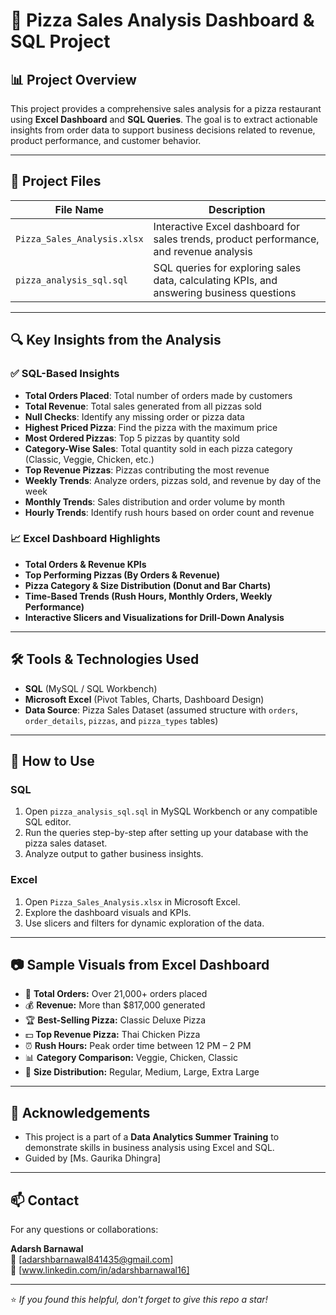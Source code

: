 # 🍕 Pizza Sales Analysis Dashboard & SQL Project

## 📊 Project Overview

This project provides a comprehensive sales analysis for a pizza restaurant using **Excel Dashboard** and **SQL Queries**. The goal is to extract actionable insights from order data to support business decisions related to revenue, product performance, and customer behavior.

---

## 🧾 Project Files

| File Name                  | Description |
|---------------------------|-------------|
| `Pizza_Sales_Analysis.xlsx` | Interactive Excel dashboard for sales trends, product performance, and revenue analysis |
| `pizza_analysis_sql.sql`    | SQL queries for exploring sales data, calculating KPIs, and answering business questions |

---

## 🔍 Key Insights from the Analysis

### ✅ SQL-Based Insights

- **Total Orders Placed**: Total number of orders made by customers
- **Total Revenue**: Total sales generated from all pizzas sold
- **Null Checks**: Identify any missing order or pizza data
- **Highest Priced Pizza**: Find the pizza with the maximum price
- **Most Ordered Pizzas**: Top 5 pizzas by quantity sold
- **Category-Wise Sales**: Total quantity sold in each pizza category (Classic, Veggie, Chicken, etc.)
- **Top Revenue Pizzas**: Pizzas contributing the most revenue
- **Weekly Trends**: Analyze orders, pizzas sold, and revenue by day of the week
- **Monthly Trends**: Sales distribution and order volume by month
- **Hourly Trends**: Identify rush hours based on order count and revenue

### 📈 Excel Dashboard Highlights

- **Total Orders & Revenue KPIs**
- **Top Performing Pizzas (By Orders & Revenue)**
- **Pizza Category & Size Distribution (Donut and Bar Charts)**
- **Time-Based Trends (Rush Hours, Monthly Orders, Weekly Performance)**
- **Interactive Slicers and Visualizations for Drill-Down Analysis**

---

## 🛠 Tools & Technologies Used

- **SQL** (MySQL / SQL Workbench)
- **Microsoft Excel** (Pivot Tables, Charts, Dashboard Design)
- **Data Source**: Pizza Sales Dataset (assumed structure with `orders`, `order_details`, `pizzas`, and `pizza_types` tables)

---

## 📌 How to Use

### SQL

1. Open `pizza_analysis_sql.sql` in MySQL Workbench or any compatible SQL editor.
2. Run the queries step-by-step after setting up your database with the pizza sales dataset.
3. Analyze output to gather business insights.

### Excel

1. Open `Pizza_Sales_Analysis.xlsx` in Microsoft Excel.
2. Explore the dashboard visuals and KPIs.
3. Use slicers and filters for dynamic exploration of the data.

---

## 📷 Sample Visuals from Excel Dashboard

- 📌 **Total Orders:** Over 21,000+ orders placed  
- 💰 **Revenue:** More than $817,000 generated  
- 🏆 **Best-Selling Pizza:** Classic Deluxe Pizza  
- 💵 **Top Revenue Pizza:** Thai Chicken Pizza  
- ⏰ **Rush Hours:** Peak order time between 12 PM – 2 PM  
- 📊 **Category Comparison:** Veggie, Chicken, Classic  
- 🧱 **Size Distribution:** Regular, Medium, Large, Extra Large  

---

## 🙌 Acknowledgements

- This project is a part of a **Data Analytics Summer Training** to demonstrate skills in business analysis using Excel and SQL.
- Guided by [Ms. Gaurika Dhingra]

---

## 📫 Contact

For any questions or collaborations:

**Adarsh Barnawal**  
📧 [adarshbarnawal841435@gmail.com]  
🔗 [www.linkedin.com/in/adarshbarnawal16]

---

⭐ *If you found this helpful, don't forget to give this repo a star!*

